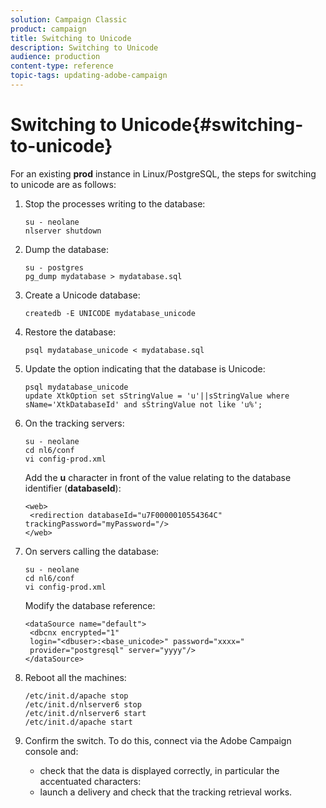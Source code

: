 ```yaml
---
solution: Campaign Classic
product: campaign
title: Switching to Unicode
description: Switching to Unicode
audience: production
content-type: reference
topic-tags: updating-adobe-campaign
---
```


# Switching to Unicode{#switching-to-unicode}

For an existing **prod** instance in Linux/PostgreSQL, the steps for switching to unicode are as follows:

1. Stop the processes writing to the database:

   ```
   su - neolane
   nlserver shutdown
   ```

1. Dump the database:

   ```
   su - postgres
   pg_dump mydatabase > mydatabase.sql
   ```

1. Create a Unicode database:

   ```
   createdb -E UNICODE mydatabase_unicode
   ```

1. Restore the database:

   ```
   psql mydatabase_unicode < mydatabase.sql
   ```

1. Update the option indicating that the database is Unicode:

   ```
   psql mydatabase_unicode
   update XtkOption set sStringValue = 'u'||sStringValue where sName='XtkDatabaseId' and sStringValue not like 'u%';
   ```

1. On the tracking servers:

   ```
   su - neolane
   cd nl6/conf
   vi config-prod.xml
   ```

   Add the **u** character in front of the value relating to the database identifier (**databaseId**):

   ```
   <web>
    <redirection databaseId="u7F0000010554364C" trackingPassword="myPassword="/>
   </web>
   ```

1. On servers calling the database:

   ```
   su - neolane
   cd nl6/conf
   vi config-prod.xml
   ```

   Modify the database reference:

   ```
   <dataSource name="default">
    <dbcnx encrypted="1" 
    login="<dbuser>:<base_unicode>" password="xxxx="
    provider="postgresql" server="yyyy"/>
   </dataSource>
   ```

1. Reboot all the machines:

   ```
   /etc/init.d/apache stop
   /etc/init.d/nlserver6 stop
   /etc/init.d/nlserver6 start
   /etc/init.d/apache start
   ```

1. Confirm the switch. To do this, connect via the Adobe Campaign console and:

    * check that the data is displayed correctly, in particular the accentuated characters: 
    * launch a delivery and check that the tracking retrieval works.

